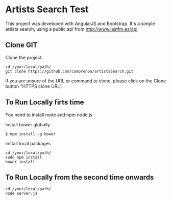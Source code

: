 Artists Search Test
===========

This project was developed with AngularJS and Bootstrap. It's a simple artists search, using a public api from http://www.lastfm.es/api

## Clone GIT ##
Clone the project.
```
cd /your/local/path/
git clone https://github.com/camorenoa/artistsSearch.git
```
If you are unsure of the URL or command to clone, please click on the Clone button "HTTPS clone URL".

## To Run Locally firts time ##
You need to install node and npm node.js

Install bower globally
```
$ npm install -g bower
```

Install local packages
```
cd /your/local/path/
sudo npm install
bower install
```

## To Run Locally from the second time onwards ##
```
cd /your/local/path/
node server.js
```
